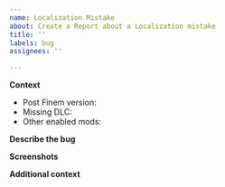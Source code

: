 ```yaml
---
name: Localization Mistake
about: Create a Report about a Localization mistake
title: ''
labels: bug
assignees: ''

---
```


<!-- These are comments, you can leave them and they won't appear -->

**Context**
<!-- Fill these to the best of your ability -->

- Post Finem version:
- Missing DLC:
- Other enabled mods:

**Describe the bug**
<!-- What is the bug? a typo? contradiction with other lore? wrong historical figure? -->

**Screenshots**
<!-- If the bug is graphical, like text out of its textbox, send a screenshot -->

**Additional context**
<!-- Any additional information goes here -->
